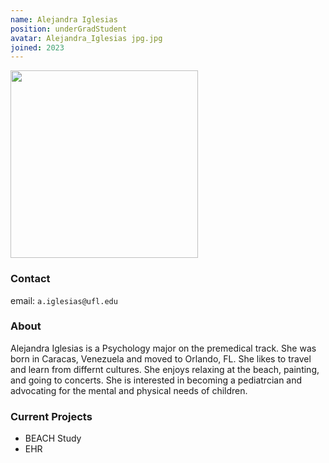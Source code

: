 ```yaml
---
name: Alejandra Iglesias
position: underGradStudent
avatar: Alejandra_Iglesias jpg.jpg
joined: 2023
---
```


<img width="300" src="{{site.baseurl}}/images/people/{{page.avatar}}" data-action="zoom">

### Contact

email: `a.iglesias@ufl.edu` <br>


### About

Alejandra Iglesias is a Psychology major on the premedical track. She was born in Caracas, Venezuela and moved to Orlando, FL. 
She likes to travel and learn from differnt cultures. She enjoys relaxing at the beach, painting, and going to concerts. 
She is interested in becoming a pediatrcian and advocating for the mental and physical needs of children.


### Current Projects

- BEACH Study
- EHR

